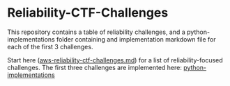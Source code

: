 # Reliability-CTF-Challenges
This repository contains a table of reliability challenges, and a python-implementations folder containing and implementation markdown file for each of the first 3 challenges.


Start here ([aws-reliability-ctf-challenges.md](aws-reliability-ctf-challenges.md)) for a list of reliability-focused challenges.
The first three challenges are implemented here: [python-implementations](python-implementations/)
